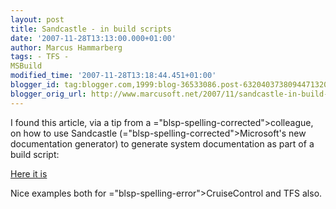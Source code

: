 ```yaml
---
layout: post
title: Sandcastle - in build scripts
date: '2007-11-28T13:13:00.000+01:00'
author: Marcus Hammarberg
tags: - TFS -
MSBuild
modified_time: '2007-11-28T13:18:44.451+01:00'
blogger_id: tag:blogger.com,1999:blog-36533086.post-6320403738094471320
blogger_orig_url: http://www.marcusoft.net/2007/11/sandcastle-in-build-scripts.html
---
```


I
found this article, via a tip from a <span>="blsp-spelling-corrected">colleague</span>, on how to use
Sandcastle (<span>="blsp-spelling-corrected">Microsoft's</span> new documentation
generator) to generate system documentation as part of a build script:

[Here it
is](http://blog.maartenballiauw.be/post/2007/08/automatically-generate-sandcastle-documentation-using-cruisecontrol-net-or-vsts-team-build.aspx)

Nice examples both for <span>="blsp-spelling-error">CruiseControl</span> and <span
id="SPELLING_ERROR_3" class="blsp-spelling-error">TFS</span> also.
